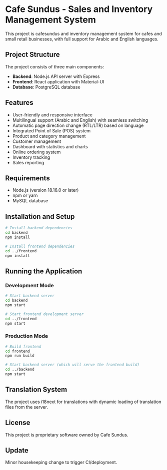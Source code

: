 # Cafe Sundus - Sales and Inventory Management System

This project is cafesundus and inventory management system for cafes and small retail businesses, with full support for Arabic and English languages.

## Project Structure

The project consists of three main components:

- **Backend**: Node.js API server with Express
- **Frontend**: React application with Material-UI
- **Database**: PostgreSQL database

## Features

- User-friendly and responsive interface
- Multilingual support (Arabic and English) with seamless switching
- Automatic page direction change (RTL/LTR) based on language
- Integrated Point of Sale (POS) system
- Product and category management
- Customer management
- Dashboard with statistics and charts
- Online ordering system
- Inventory tracking
- Sales reporting

## Requirements

- Node.js (version 18.16.0 or later)
- npm or yarn
- MySQL database

## Installation and Setup

```bash
# Install backend dependencies
cd backend
npm install

# Install frontend dependencies
cd ../frontend
npm install
```

## Running the Application

### Development Mode

```bash
# Start backend server
cd backend
npm start

# Start frontend development server
cd ../frontend
npm start
```

### Production Mode

```bash
# Build frontend
cd frontend
npm run build

# Start backend server (which will serve the frontend build)
cd ../backend
npm start
```

## Translation System

The project uses i18next for translations with dynamic loading of translation files from the server.

## License

This project is proprietary software owned by Cafe Sundus.

## Update

Minor housekeeping change to trigger CI/deployment.
